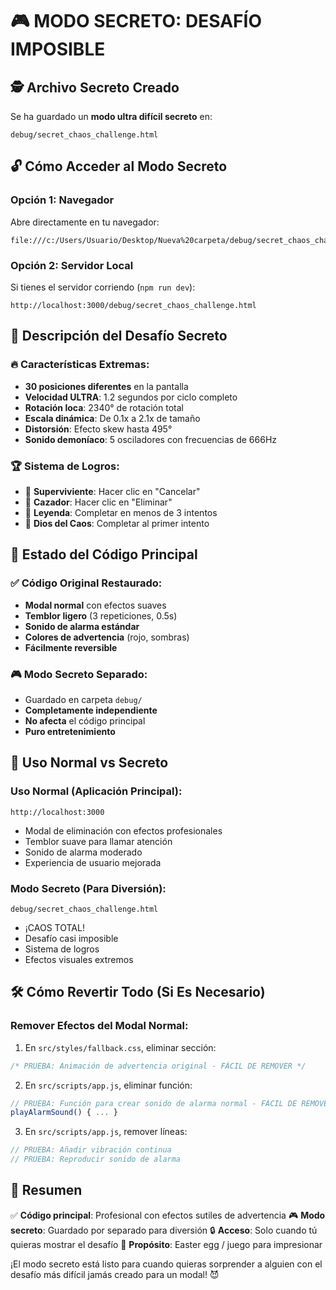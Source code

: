 # 🎮 MODO SECRETO: DESAFÍO IMPOSIBLE

## 🕵️ Archivo Secreto Creado

Se ha guardado un **modo ultra difícil secreto** en:
```
debug/secret_chaos_challenge.html
```

## 🔓 Cómo Acceder al Modo Secreto

### **Opción 1: Navegador**
Abre directamente en tu navegador:
```
file:///c:/Users/Usuario/Desktop/Nueva%20carpeta/debug/secret_chaos_challenge.html
```

### **Opción 2: Servidor Local**
Si tienes el servidor corriendo (`npm run dev`):
```
http://localhost:3000/debug/secret_chaos_challenge.html
```

## 🎯 Descripción del Desafío Secreto

### **🔥 Características Extremas:**
- **30 posiciones diferentes** en la pantalla
- **Velocidad ULTRA**: 1.2 segundos por ciclo completo
- **Rotación loca**: 2340° de rotación total
- **Escala dinámica**: De 0.1x a 2.1x de tamaño
- **Distorsión**: Efecto skew hasta 495°
- **Sonido demoníaco**: 5 osciladores con frecuencias de 666Hz

### **🏆 Sistema de Logros:**
- 🥉 **Superviviente**: Hacer clic en "Cancelar"
- 🥈 **Cazador**: Hacer clic en "Eliminar"  
- 🥇 **Leyenda**: Completar en menos de 3 intentos
- 👑 **Dios del Caos**: Completar al primer intento

## 📁 Estado del Código Principal

### **✅ Código Original Restaurado:**
- **Modal normal** con efectos suaves
- **Temblor ligero** (3 repeticiones, 0.5s)
- **Sonido de alarma estándar** 
- **Colores de advertencia** (rojo, sombras)
- **Fácilmente reversible**

### **🎮 Modo Secreto Separado:**
- Guardado en carpeta `debug/`
- **Completamente independiente**
- **No afecta** el código principal
- **Puro entretenimiento**

## 🚀 Uso Normal vs Secreto

### **Uso Normal** (Aplicación Principal):
```
http://localhost:3000
```
- Modal de eliminación con efectos profesionales
- Temblor suave para llamar atención
- Sonido de alarma moderado
- Experiencia de usuario mejorada

### **Modo Secreto** (Para Diversión):
```
debug/secret_chaos_challenge.html
```
- ¡CAOS TOTAL!
- Desafío casi imposible
- Sistema de logros
- Efectos visuales extremos

## 🛠️ Cómo Revertir Todo (Si Es Necesario)

### **Remover Efectos del Modal Normal:**
1. En `src/styles/fallback.css`, eliminar sección:
```css
/* PRUEBA: Animación de advertencia original - FÁCIL DE REMOVER */
```

2. En `src/scripts/app.js`, eliminar función:
```javascript
// PRUEBA: Función para crear sonido de alarma normal - FÁCIL DE REMOVER
playAlarmSound() { ... }
```

3. En `src/scripts/app.js`, remover líneas:
```javascript
// PRUEBA: Añadir vibración continua
// PRUEBA: Reproducir sonido de alarma
```

## 🎉 Resumen

✅ **Código principal**: Profesional con efectos sutiles de advertencia
🎮 **Modo secreto**: Guardado por separado para diversión
🔒 **Acceso**: Solo cuando tú quieras mostrar el desafío
🎯 **Propósito**: Easter egg / juego para impresionar

¡El modo secreto está listo para cuando quieras sorprender a alguien con el desafío más difícil jamás creado para un modal! 😈
